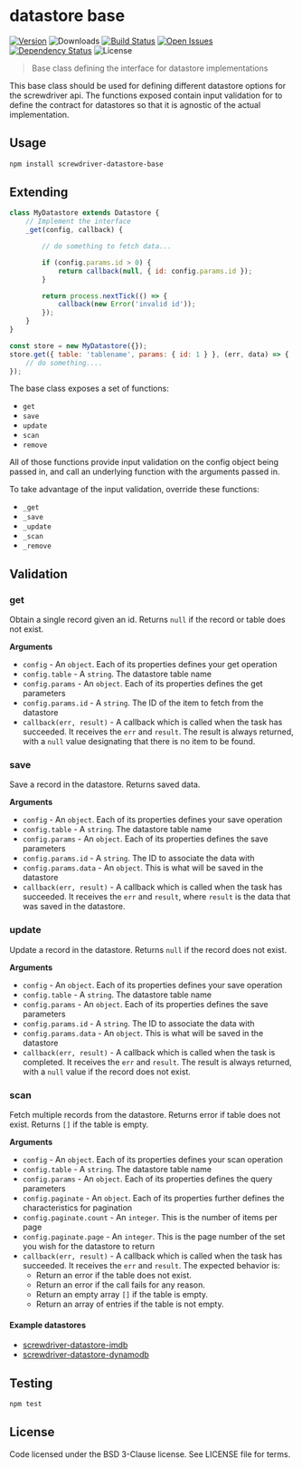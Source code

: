 # datastore base
[![Version][npm-image]][npm-url] ![Downloads][downloads-image] [![Build Status][wercker-image]][wercker-url] [![Open Issues][issues-image]][issues-url] [![Dependency Status][daviddm-image]][daviddm-url] ![License][license-image]

> Base class defining the interface for datastore implementations

This base class should be used for defining different datastore options for the screwdriver api.
The functions exposed contain input validation for to define the contract for datastores so that it
is agnostic of the actual implementation.

## Usage

```bash
npm install screwdriver-datastore-base
```

## Extending
```js
class MyDatastore extends Datastore {
    // Implement the interface
    _get(config, callback) {

        // do something to fetch data...

        if (config.params.id > 0) {
            return callback(null, { id: config.params.id });
        }

        return process.nextTick(() => {
            callback(new Error('invalid id'));
        });
    }
}

const store = new MyDatastore({});
store.get({ table: 'tablename', params: { id: 1 } }, (err, data) => {
    // do something....
});
```

The base class exposes a set of functions:
* `get`
* `save`
* `update`
* `scan`
* `remove`

All of those functions provide input validation on the config object being passed in,
and call an underlying function with the arguments passed in.

To take advantage of the input validation, override these functions:
* `_get`
* `_save`
* `_update`
* `_scan`
* `_remove`

## Validation

### get

Obtain a single record given an id. Returns `null` if the record or table does not exist.

**Arguments**

* `config` - An `object`. Each of its properties defines your get operation
* `config.table` - A `string`. The datastore table name
* `config.params` - An `object`. Each of its properties defines the get parameters
* `config.params.id` - A `string`. The ID of the item to fetch from the datastore
* `callback(err, result)`  - A callback which is called when the task has succeeded. It receives the `err` and `result`. The result is always returned, with a `null` value designating that there is no item to be found.

###  save

Save a record in the datastore. Returns saved data.

**Arguments**

* `config` - An `object`. Each of its properties defines your save operation
* `config.table` - A `string`. The datastore table name
* `config.params` - An `object`. Each of its properties defines the save parameters
* `config.params.id` - A `string`. The ID to associate the data with
* `config.params.data` - An `object`. This is what will be saved in the datastore
* `callback(err, result)`  - A callback which is called when the task has succeeded. It receives the `err` and `result`, where `result` is the data that was saved in the datastore.

###  update

Update a record in the datastore. Returns `null` if the record does not exist.

**Arguments**

* `config` - An `object`. Each of its properties defines your save operation
* `config.table` - A `string`. The datastore table name
* `config.params` - An `object`. Each of its properties defines the save parameters
* `config.params.id` - A `string`. The ID to associate the data with
* `config.params.data` - An `object`. This is what will be saved in the datastore
* `callback(err, result)` - A callback which is called when the task is completed. It receives the `err` and `result`. The result is always returned, with a `null` value if the record does not exist.

### scan

Fetch multiple records from the datastore. Returns error if table does not exist. Returns `[]` if the table is empty.

**Arguments**

* `config` - An `object`. Each of its properties defines your scan operation
* `config.table` - A `string`. The datastore table name
* `config.params` - An `object`. Each of its properties defines the query parameters
* `config.paginate` - An `object`. Each of its properties further defines the characteristics for pagination
* `config.paginate.count` - An `integer`. This is the number of items per page
* `config.paginate.page` - An `integer`. This is the page number of the set you wish for the datastore to return
* `callback(err, result)`  - A callback which is called when the task has succeeded. It receives the `err` and `result`. The expected behavior is:
    * Return an error if the table does not exist.
    * Return an error if the call fails for any reason.
    * Return an empty array `[]` if the table is empty.
    * Return an array of entries if the table is not empty.

#### Example datastores
- [screwdriver-datastore-imdb](https://github.com/screwdriver-cd/screwdriver-datastore-imdb)
- [screwdriver-datastore-dynamodb](https://github.com/screwdriver-cd/datastore-dynamodb)


## Testing

```bash
npm test
```

## License

Code licensed under the BSD 3-Clause license. See LICENSE file for terms.

[npm-image]: https://img.shields.io/npm/v/screwdriver-datastore-base.svg
[npm-url]: https://npmjs.org/package/screwdriver-datastore-base
[downloads-image]: https://img.shields.io/npm/dt/screwdriver-datastore-base.svg
[license-image]: https://img.shields.io/npm/l/screwdriver-datastore-base.svg
[issues-image]: https://img.shields.io/github/issues/screwdriver-cd/datastore-base.svg
[issues-url]: https://github.com/screwdriver-cd/datastore-base/issues
[wercker-image]: https://app.wercker.com/status/fbf5553a4f8821567edc6394e976f4ab
[wercker-url]: https://app.wercker.com/project/bykey/fbf5553a4f8821567edc6394e976f4ab
[daviddm-image]: https://david-dm.org/screwdriver-cd/datastore-base.svg?theme=shields.io
[daviddm-url]: https://david-dm.org/screwdriver-cd/datastore-base

